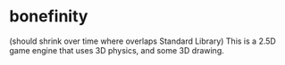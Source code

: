 # bonefinity
(should shrink over time where overlaps Standard Library) This is a 2.5D game engine that uses 3D physics, and some 3D drawing.
